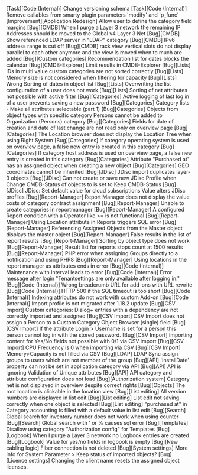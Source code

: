 [Task][Code (Internal)]             Change versioning schema
[Task][Code (Internal)]             Remove callables from smarty plugin parameters 'modify' and 'p_func'
[Improvement][Application Redesign] Allow user to define the category field margins
[Bug][CMDB]                         When I purge a Layer 3 network the remaining IP Addresses should be moved to the Global v4 Layer 3 Net
[Bug][CMDB]                         Show referenced LDAP server in "LDAP" category
[Bug][CMDB]                         IPv6 address range is cut off
[Bug][CMDB]                         rack view vertical slots do not display parallel to each other anymore and the view is moved when to much are added
[Bug][Custom categories]            Recommendation list for dates blocks the calendar
[Bug][CMDB-Explorer]                Limit results in CMDB-Explorer
[Bug][Lists]                        IDs in multi value custom categories are not sorted correctly
[Bug][Lists]                        Memory size is not considered when filtering for capacity
[Bug][Lists]                        Wrong Sorting of dates in object list
[Bug][Lists]                        Overwriting the list configuration of a user does not work
[Bug][Lists]                        Sorting of net attributes not possible with active filter
[Bug][Categories]                   Active logging of last log in of a user prevents saving a new password
[Bug][Categories]                   Category lists - Make all attributes selectable (part 1)
[Bug][Categories]                   Objects from object types with specific category Persons cannot be added to Organization (Persons) category
[Bug][Categories]                   Fields for date of creation and date of last change are not read only on overview page
[Bug][Categories]                   The Location browser does not display the Location Tree when using Right System
[Bug][Categories]                   If category operating system is used on overview page, a false new entry is created in this category
[Bug][Categories]                   If category host address is used on overview page, a false new entry is created in this category
[Bug][Categories]                   Attribute "Purchased at" has an assigned object when creating a new object
[Bug][Categories]                   GEO coordinates cannot be inherited
[Bug][JDisc]                        JDisc import duplicates layer-3 objects
[Bug][JDisc]                        Can not create or save new JDisc Profile when Change CMDB-Status of objects to is  set to Keep CMDB-Status
[Bug][JDisc]                        JDisc: Set default value for cloud subscriptions Value alters JDisc profiles
[Bug][Report-Manager]               Report Manager does not display the value costs of category contract assignment
[Bug][Report-Manager]               Unable to create categories in reportmanager
[Bug][Report-Manager]               A configured Report condition with a Operator like >= is not functional
[Bug][Report-Manager]               Using Location attribute in Reports triggers SQL error
[Bug][Report-Manager]               Referencing Assigned Objects from the Master object displays the master object
[Bug][Report-Manager]               False results in the list of report results
[Bug][Report-Manager]               Sorting by object type does not work
[Bug][Report-Manager]               Result list for reports stops count at 1500 results
[Bug][Report-Manager]               PHP error when assigning Groups directly to a notification and using PHP8
[Bug][Report-Manager]               Using locations in the report manager as attributes ends in error
[Bug][Code (Internal)]              Maintenance with Interval leads to error
[Bug][Code (Internal)]              Error message after login "Tenantsettings are only available after logging in."
[Bug][Code (Internal)]              Wrong breadcrumb URL for add-ons with URL rewrite
[Bug][Code (Internal)]              HTTP 500 if the SQL timeout is too short
[Bug][Code (Internal)]              Indexing attributes do not work with custom Add-on
[Bug][Code (Internal)]              Import profile is not migrated after 1.18.2 update
[Bug][CSV Import]                   Custom categories: Dialog+ entries with a dependency are not correctly imported and assigned
[Bug][CSV Import]                   CSV Import does not assign a Person to a Custom Category Object Browser (single) field
[Bug][CSV Import]                   If the attribute Login > Username is set for a person this person cannot log in with the stored password.
[Bug][CSV Import]                   Importing content for Yes/No fields not possible with 0/1 via CSV import
[Bug][CSV Import]                   CPU Frequency is 0 when importing via CSV
[Bug][CSV Import]                   Memory>Capacity is not filled via CSV
[Bug][LDAP]                         LDAP Sync assign groups to users which are not member of the group
[Bug][API]                          'InstallDate' property can not be set in application category via API
[Bug][API]                          API is ignoring Validation of Unique attributes
[Bug][API]                          API category and attribute configuration does not load
[Bug][Authorization system]         Category net is not displayed in overview despite correct rights
[Bug][Objects]                      The root location is clickable in the location view
[Bug][List editing]                 All version numbers are displayed in list edit
[Bug][List editing]                 List edit not saving correctly when one object is selected
[Bug][List editing]                 "purchased at" in Category accounting is filled with a default value in list edit
[Bug][Search]                       Global search for inventory number does not work when using counter
[Bug][Search]                       Global search with ' or % causes sql error
[Bug][Templates]                    Disallow using category "Authorization config" for Templates
[Bug][Logbook]                      When I purge a Layer 3 network no Logbook entries are created
[Bug][Logbook]                      Value for yes/no fields in logbook is empty
[Bug][New cabling logic]            Fiber connection is not deleted
[Bug][System settings]              More Info for System Parameter > Keep status of imported objects?
[Bug][Licence settings]             Changing the client name resets the assigned object licenses.